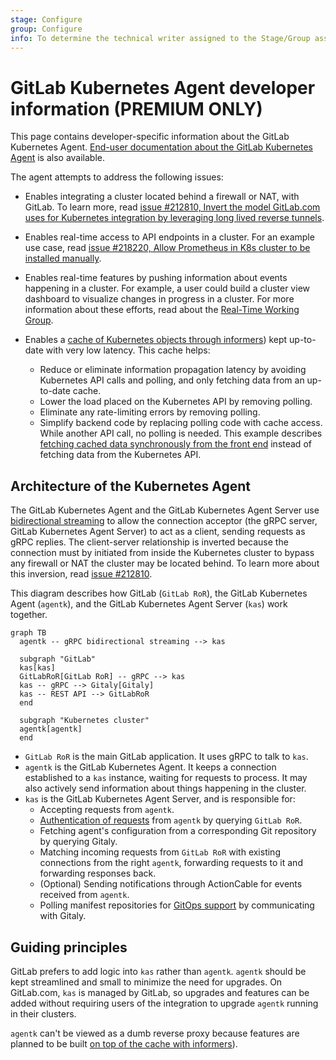 ```yaml
---
stage: Configure
group: Configure
info: To determine the technical writer assigned to the Stage/Group associated with this page, see https://about.gitlab.com/handbook/engineering/ux/technical-writing/#designated-technical-writers
---
```


# GitLab Kubernetes Agent developer information **(PREMIUM ONLY)**

This page contains developer-specific information about the GitLab Kubernetes Agent.
[End-user documentation about the GitLab Kubernetes Agent](../../user/clusters/agent/index.md)
is also available.

The agent attempts to address the following issues:

- Enables integrating a cluster located behind a firewall or NAT, with GitLab. To
  learn more, read [issue #212810, Invert the model GitLab.com uses for Kubernetes integration by leveraging long lived reverse tunnels](https://gitlab.com/gitlab-org/gitlab/-/issues/212810).
- Enables real-time access to API endpoints in a cluster. For an example use case, read
  [issue #218220, Allow Prometheus in K8s cluster to be installed manually](https://gitlab.com/gitlab-org/gitlab/-/issues/218220#note_348729266).
- Enables real-time features by pushing information about events happening in a cluster.
  For example, a user could build a cluster view dashboard to visualize changes in progress
  in a cluster. For more information about these efforts, read about the
  [Real-Time Working Group](https://about.gitlab.com/company/team/structure/working-groups/real-time/).
- Enables a [cache of Kubernetes objects through informers](https://github.com/kubernetes/client-go/blob/ccd5becdffb7fd8006e31341baaaacd14db2dcb7/tools/cache/shared_informer.go#L34-L183))
  kept up-to-date with very low latency. This cache helps:

  - Reduce or eliminate information propagation latency by avoiding Kubernetes API calls
    and polling, and only fetching data from an up-to-date cache.
  - Lower the load placed on the Kubernetes API by removing polling.
  - Eliminate any rate-limiting errors by removing polling.
  - Simplify backend code by replacing polling code with cache access. While another
    API call, no polling is needed. This example describes [fetching cached data synchronously from the front end](https://gitlab.com/gitlab-org/gitlab/-/issues/217792#note_348582537) instead of fetching data from the Kubernetes API.

## Architecture of the Kubernetes Agent

The GitLab Kubernetes Agent and the GitLab Kubernetes Agent Server use
[bidirectional streaming](https://grpc.io/docs/guides/concepts/#bidirectional-streaming-rpc)
to allow the connection acceptor (the gRPC server, GitLab Kubernetes Agent Server) to
act as a client, sending requests as gRPC replies. The client-server relationship is
inverted because the connection must by initiated from inside the Kubernetes cluster
to bypass any firewall or NAT the cluster may be located behind. To learn more about
this inversion, read [issue #212810](https://gitlab.com/gitlab-org/gitlab/-/issues/212810).

This diagram describes how GitLab (`GitLab RoR`), the GitLab Kubernetes Agent (`agentk`), and the GitLab Kubernetes Agent Server (`kas`) work together.

```mermaid
graph TB
  agentk -- gRPC bidirectional streaming --> kas

  subgraph "GitLab"
  kas[kas]
  GitLabRoR[GitLab RoR] -- gRPC --> kas
  kas -- gRPC --> Gitaly[Gitaly]
  kas -- REST API --> GitLabRoR
  end

  subgraph "Kubernetes cluster"
  agentk[agentk]
  end
```

- `GitLab RoR` is the main GitLab application. It uses gRPC to talk to `kas`.
- `agentk` is the GitLab Kubernetes Agent. It keeps a connection established to a
  `kas` instance, waiting for requests to process. It may also actively send information
  about things happening in the cluster.
- `kas` is the GitLab Kubernetes Agent Server, and is responsible for:
  - Accepting requests from `agentk`.
  - [Authentication of requests](https://gitlab.com/gitlab-org/cluster-integration/gitlab-agent/-/blob/master/doc/identity_and_auth.md) from `agentk` by querying `GitLab RoR`.
  - Fetching agent's configuration from a corresponding Git repository by querying Gitaly.
  - Matching incoming requests from `GitLab RoR` with existing connections from
    the right `agentk`, forwarding requests to it and forwarding responses back.
  - (Optional) Sending notifications through ActionCable for events received from `agentk`.
  - Polling manifest repositories for [GitOps support](gitops.md) by communicating with Gitaly.

## Guiding principles

GitLab prefers to add logic into `kas` rather than `agentk`. `agentk` should be kept
streamlined and small to minimize the need for upgrades. On GitLab.com, `kas` is
managed by GitLab, so upgrades and features can be added without requiring users
of the integration to upgrade `agentk` running in their clusters.

`agentk` can't be viewed as a dumb reverse proxy because features are planned to be built
[on top of the cache with informers](https://github.com/kubernetes/client-go/blob/ccd5becdffb7fd8006e31341baaaacd14db2dcb7/tools/cache/shared_informer.go#L34-L183)).
